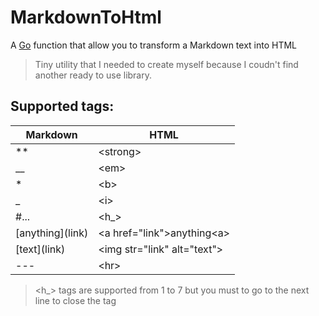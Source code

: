 # MarkdownToHtml
A [Go](https://golang.org) function that allow you to transform a Markdown text into HTML
> Tiny utility that I needed to create myself because I coudn't find another ready to use library.


## Supported tags:
| Markdown           | HTML                                   |
| ------------------ | -------------------------------------- |
| **                 | &lt;strong&gt;                         |
| __                 | &lt;em&gt;                             |
| *                  | &lt;b&gt;                              |
| _                  | &lt;i&gt;                              |
| #...               | &lt;h_&gt;                             |
| \[anything\](link) | &lt;a href="link"&gt;anything&lt;a&gt; |
| \[text\](link)     | &lt;img str="link" alt="text"&gt;      |
| \-\-\-             | &lt;hr&gt;                             |

> <h_> tags are supported from 1 to 7 but you must to go to the next line to close the tag

